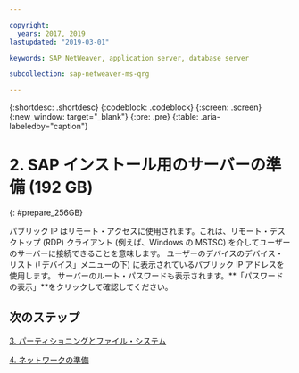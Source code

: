```yaml
---

copyright:
  years: 2017, 2019
lastupdated: "2019-03-01"

keywords: SAP NetWeaver, application server, database server

subcollection: sap-netweaver-ms-qrg

---
```


{:shortdesc: .shortdesc}
{:codeblock: .codeblock}
{:screen: .screen}
{:new_window: target="_blank"}
{:pre: .pre}
{:table: .aria-labeledby="caption"}

# 2. SAP インストール用のサーバーの準備 (192 GB)
{: #prepare_256GB}

パブリック IP はリモート・アクセスに使用されます。これは、リモート・デスクトップ (RDP) クライアント (例えば、Windows の MSTSC) を介してユーザーのサーバーに接続できることを意味します。 ユーザーのデバイスのデバイス・リスト (「デバイス」メニューの下) に表示されているパブリック IP アドレスを使用します。 サーバーのルート・パスワードも表示されます。**「パスワードの表示」**をクリックして確認してください。

## 次のステップ

 [3. パーティショニングとファイル・システム](/docs/infrastructure/sap-netweaver-ms-qrg?topic=sap-netweaver-ms-qrg-3-partitioning-and-file-systems)

 [4. ネットワークの準備](/docs/infrastructure/sap-netweaver-ms-qrg?topic=sap-netweaver-ms-qrg-network)
